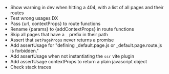 - Show warning in dev when hitting a 404, with a list of all pages and their routes
- Test wrong usages DX
- Pass {url, contextProps} to route functions
- Rename {params} to {addContextProps} in route functions
- Skip all pages that have a `_` prefix in their path
- Assert that `setPageProps` never returns a promise
- Add assertUsage for "defining _default.page.js or _default.page.route.js is forbidden."
- Add assertUsage when not instantiating the `ssr` vite plugin
- Add assertUsage contextProps to return a plain javascript object
- Check stack traces
